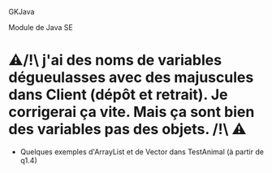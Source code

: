 
GKJava

Module de Java SE

# ⚠️/!\ j'ai des noms de variables dégueulasses avec des majuscules dans Client (dépôt et retrait). Je corrigerai ça vite. Mais ça sont bien des variables pas des objets. /!\ ⚠️
-  Quelques exemples d'ArrayList et de Vector dans TestAnimal (à partir de q1.4)

